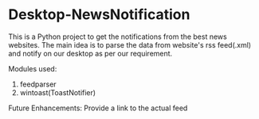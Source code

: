 # Desktop-NewsNotification

This is a Python project to get the notifications from the best news websites. The main idea is to parse the data from website's rss feed(.xml) and notify on our desktop as per our requirement.

Modules used:
1. feedparser
2. wintoast(ToastNotifier)

Future Enhancements:
Provide a link to the actual feed
